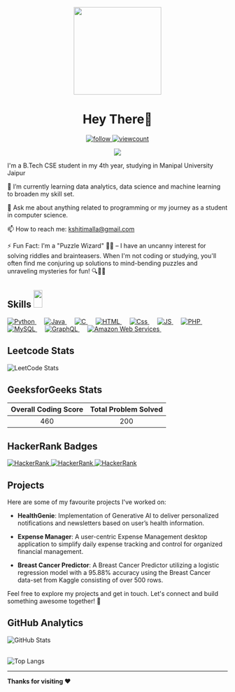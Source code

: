 <p align="center">
    <img width="200" src="https://avatars.githubusercontent.com/u/90254516?v=4">
</p>
	<h1 align='center'>  Hey There👋</h1> 

<p align="center">
<a href="https://github.com/km1610">
    <img alt="follow" src="https://img.shields.io/github/followers/km1610?label=Follow&style=social"/>
  </a>
  <a href="https://komarev.com/ghpvc/?username=km1610">
    <img alt="viewcount" src="https://komarev.com/ghpvc/?username=km1610&label=Visitors&color=0e75b6&style=flat"/>
  </a>


  
 
</p>
<p align="center">
	<img src="https://img.shields.io/badge/LinkedIn-0077B5?style=for-the-badge&logo=linkedin&logoColor=white">
<!--[![LinkedIn](https://img.shields.io/badge/LinkedIn-0077B5?style=for-the-badge&logo=linkedin&logoColor=white)](https://www.linkedin.com/in/kshiti-malla/)-->
</p>

  <p>
I'm a B.Tech CSE student in my 4th year, studying in Manipal University Jaipur
</p>
  
  
🌱 I’m currently learning data analytics, data science and machine learning to broaden my skill set.

💬 Ask me about anything related to programming or my journey as a student in computer science.

📫 How to reach me: [kshitimalla@gmail.com](mailto:kshitimalla@gmail.com)

⚡ Fun Fact:  I'm a "Puzzle Wizard" 🧙‍♂️ – I have an uncanny interest for solving riddles and brainteasers. When I'm not coding or studying, you'll often find me conjuring up solutions to mind-bending puzzles and unraveling mysteries for fun! 🔍🧩💡

<!--🔗 Portfolio: [Kshiti Malla](https://www.linkedin.com/in/kshiti-malla/)-->
  
<h2> Skills <img src = "https://media2.giphy.com/media/QssGEmpkyEOhBCb7e1/giphy.gif?cid=ecf05e47a0n3gi1bfqntqmob8g9aid1oyj2wr3ds3mg700bl&rid=giphy.gif" width = 20px height=40px> </h2>

<p align="left"> 
  
<a href="https://python.org/">
    <img alt="Python" src="https://img.shields.io/badge/Python-FFD43B?style=for-the-badge&logo=python&logoColor=darkgreen"/>
  </a>
  &emsp;
  <a href="https://www.java.com/en/">
    <img alt="Java" src="https://img.shields.io/badge/Java-ED8B00?style=for-the-badge&logo=java&logoColor=white"/>
  </a>
   &emsp;
<a href="https://www.cprogramming.com/">
    <img alt="C" src="https://img.shields.io/badge/C-3498DB?style=for-the-badge&logo=c&logoColor=white"/>
  </a>
 &emsp;
<a href="https://www.html.com/en/">
    <img alt="HTML" src="https://img.shields.io/badge/HTML5-E34F26?style=for-the-badge&logo=html5&logoColor=white"/>
  </a>
   &emsp;
<a href="https://www.css.com/en/">
    <img alt="Css" src="https://img.shields.io/badge/CSS-1572B6?style=for-the-badge&logo=css3&logoColor=white"/>
  </a>
  &emsp;
  <a href="https://www.javascript.com/en/">
    <img alt="JS" src="https://img.shields.io/badge/JavaScript-323330?style=for-the-badge&logo=javascript&logoColor=F7DF1E"/>
  </a>
 &emsp;
    <a href="https://php.net/">
    <img alt="PHP" src="https://img.shields.io/badge/PHP-777BB4?style=for-the-badge&logo=php&logoColor=white"/>
  </a>
&emsp;
<a href="https://www.mysql.com/">
    <img alt="MySQL" src="https://img.shields.io/badge/MySQL-005C84?style=for-the-badge&logo=mysql&logoColor=white"/>
  </a>
&emsp;
<a href="https://graphql.org/">
    <img alt="GraphQL" src="https://img.shields.io/badge/GraphQL-E10098?style=for-the-badge&logo=graphql&logoColor=white"/>
  </a>
&emsp;
<a href="https://graphql.org/">
    <img alt="Amazon Web Services" src="https://img.shields.io/badge/AWS-232F3C?style=for-the-badge&logo=amazonwebservices&logoColor=white"/>
  </a>
&emsp;
</p>

## Leetcode Stats

![LeetCode Stats](https://leetcard.jacoblin.cool/kshiti_16?theme=dark&font=Gudea&ext=heatmap)

 ## GeeksforGeeks Stats

<!--[![Narendra's geeksForgeeks stats](https://geeks-for-geeks-stats-api-napiyo.vercel.app/?userName=kshitimalla)](<YOUR_LINK_HERE>)-->
| Overall Coding Score | Total Problem Solved |
| :----: | :----: |
| 460 | 200 |


## HackerRank Badges

 <a href="https://www.hackerrank.com/kshitimalla">
    <img alt="HackerRank" src="https://img.shields.io/badge/Python-5 star-black?color=gold">
  </a>
   <a href="https://www.hackerrank.com/kshitimalla">
    <img alt="HackerRank" src="https://img.shields.io/badge/Java-5 star-black?color=gold">
  </a>
   <a href="https://www.hackerrank.com/kshitimalla">
    <img alt="HackerRank" src="https://img.shields.io/badge/Problem Solving-4 star-black?color=silver">
  </a>


## Projects
Here are some of my favourite projects I've worked on:

- **HealthGenie**: Implementation of Generative AI to deliver personalized notifications and newsletters based on user’s health information.
  
- **Expense Manager**: A user-centric Expense Management desktop application to simplify daily expense tracking and control for organized financial management.
  
- **Breast Cancer Predictor**: A Breast Cancer Predictor utilizing a logistic regression model with a 95.88% accuracy using the Breast Cancer data-set from Kaggle consisting of over 500 rows.

Feel free to explore my projects and get in touch. Let's connect and build something awesome together! 💮

  
<h2>GitHub Analytics</h2>
  <p>
    <img src="https://github-readme-streak-stats.herokuapp.com/?user=km1610" alt="GitHub Stats" />
    <br/><br/>
    

<!--![My github status](https://github-readme-stats.vercel.app/api?username=km1610&show_icons=true&include_all_commits=true)-->
![Top Langs](https://github-readme-stats.vercel.app/api/top-langs/?username=km1610&layout=donut)
</p>
<!--  <h2> Connect with me <img src='https://raw.githubusercontent.com/ShahriarShafin/ShahriarShafin/main/Assets/handshake.gif' width = 20px height=40px> </h2>
  <p align="center">
	<a href="mailto:itznihal143@gmail.com"><img src="https://img.icons8.com/bubbles/50/000000/gmail.png" alt="Gmail"/></a>
	<a href="https://github.com/itznihal"><img src="https://img.icons8.com/bubbles/50/000000/github.png" alt="GitHub"/></a>
	<a href="https://www.linkedin.com/in/nihal-parmar-2924411b7/"><img src="https://img.icons8.com/bubbles/50/000000/linkedin.png" alt="LinkedIn"/></a>
	<a href="https://instagram.com/itz______nihal"><img src="https://img.icons8.com/bubbles/50/000000/instagram.png" alt="Instagram"/></a>
	<a href="https://www.youtube.com/channel/UCn6WuSllSnA96o1likEaZRA/videos"><img src="https://img.icons8.com/bubbles/50/000000/youtube.png" alt="Youtube"/></a>
	
</p>-->
  
****

**Thanks for visiting ❤️**

